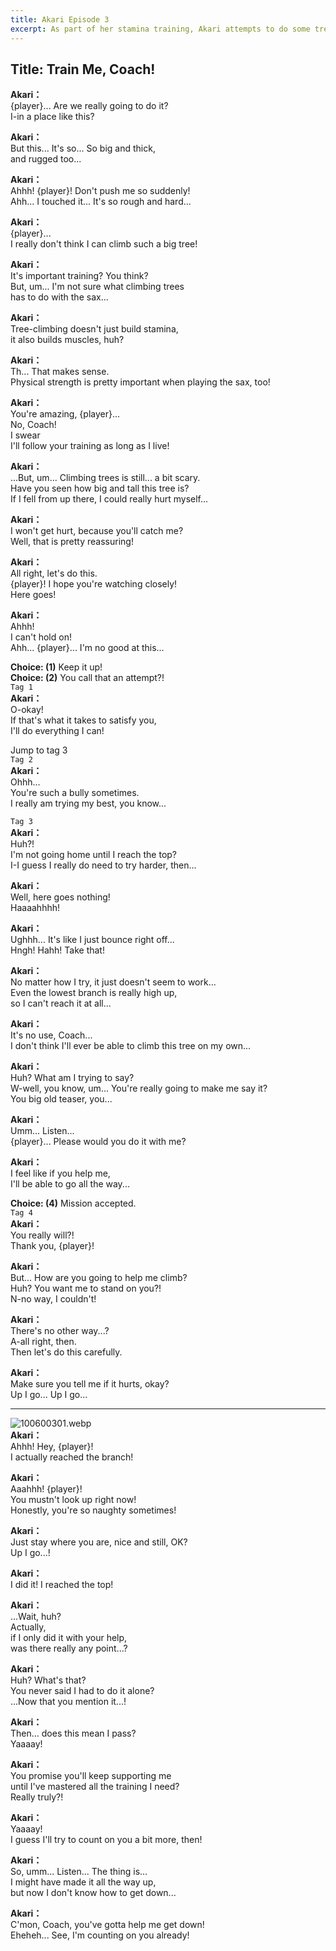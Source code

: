 ```yaml
---
title: Akari Episode 3
excerpt: As part of her stamina training, Akari attempts to do some tree-climbing. At first she struggles to reach the branches, but with {player}'s help, she manages to reach the top. Of course, then she also needs his help getting back down...
---
```


<!-- # Akari Episode 3

As part of her stamina training, Akari attempts to do some tree-climbing. At first she struggles to reach the branches, but with {player}'s help, she manages to reach the top. Of course, then she also needs his help getting back down... -->

## Title: Train Me, Coach!

**Akari：**  
{player}... Are we really going to do it?  
I-in a place like this?

**Akari：**  
But this... It's so... So big and thick,  
and rugged too...

**Akari：**  
Ahhh! {player}! Don't push me so suddenly!  
Ahh... I touched it... It's so rough and hard...

**Akari：**  
{player}...  
I really don't think I can climb such a big tree!

**Akari：**  
It's important training? You think?  
But, um... I'm not sure what climbing trees  
has to do with the sax...

**Akari：**  
Tree-climbing doesn't just build stamina,  
it also builds muscles, huh?

**Akari：**  
Th... That makes sense.  
Physical strength is pretty important when playing the sax, too!

**Akari：**  
You're amazing, {player}...  
 No, Coach!  
I swear  
 I'll follow your training as long as I live!

**Akari：**  
...But, um... Climbing trees is still... a bit scary.  
Have you seen how big and tall this tree is?  
If I fell from up there, I could really hurt myself...

**Akari：**  
I won't get hurt, because you'll catch me?  
Well, that is pretty reassuring!

**Akari：**  
All right, let's do this.  
{player}! I hope you're watching closely!  
Here goes!

**Akari：**  
Ahhh!  
I can't hold on!  
Ahh... {player}... I'm no good at this...

**Choice: (1)** Keep it up!  
**Choice: (2)** You call that an attempt?!  
`Tag 1`  
**Akari：**  
O-okay!  
If that's what it takes to satisfy you,  
I'll do everything I can!

Jump to tag 3  
`Tag 2`  
**Akari：**  
Ohhh...  
You're such a bully sometimes.  
I really am trying my best, you know...

`Tag 3`  
**Akari：**  
Huh?!  
I'm not going home until I reach the top?  
I-I guess I really do need to try harder, then...

**Akari：**  
Well, here goes nothing!  
Haaaahhhh!

**Akari：**  
Ughhh... It's like I just bounce right off...  
Hngh! Hahh! Take that!

**Akari：**  
No matter how I try, it just doesn't seem to work...  
Even the lowest branch is really high up,  
so I can't reach it at all...

**Akari：**  
It's no use, Coach...  
I don't think I'll ever be able to climb this tree on my own...

**Akari：**  
Huh? What am I trying to say?  
W-well, you know, um... You're really going to make me say it?  
You big old teaser, you...

**Akari：**  
Umm... Listen...  
{player}... Please would you do it with me?

**Akari：**  
I feel like if you help me,  
I'll be able to go all the way...

**Choice: (4)** Mission accepted.  
`Tag 4`  
**Akari：**  
You really will?!  
Thank you, {player}!

**Akari：**  
But... How are you going to help me climb?  
Huh? You want me to stand on you?!  
N-no way, I couldn't!

**Akari：**  
There's no other way...?  
A-all right, then.  
Then let's do this carefully.

**Akari：**  
Make sure you tell me if it hurts, okay?  
Up I go... Up I go...

---

![100600301.webp](https://redive.estertion.win/card/story/100600301.webp)  
**Akari：**  
Ahhh! Hey, {player}!  
I actually reached the branch!

**Akari：**  
Aaahhh! {player}!  
You mustn't look up right now!  
Honestly, you're so naughty sometimes!

**Akari：**  
Just stay where you are, nice and still, OK?  
Up I go...!

**Akari：**  
I did it! I reached the top!

**Akari：**  
...Wait, huh?  
Actually,  
 if I only did it with your help,  
was there really any point...?

**Akari：**  
Huh? What's that?  
You never said I had to do it alone?  
...Now that you mention it...!

**Akari：**  
Then... does this mean I pass?  
 Yaaaay!

**Akari：**  
You promise you'll keep supporting me  
until I've mastered all the training I need?  
Really truly?!

**Akari：**  
Yaaaay!  
I guess I'll try to count on you a bit more, then!

**Akari：**  
So, umm... Listen... The thing is...  
I might have made it all the way up,  
but now I don't know how to get down...

**Akari：**  
C'mon, Coach, you've gotta help me get down!  
Eheheh... See, I'm counting on you already!
